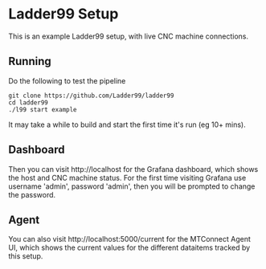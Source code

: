 # Ladder99 Setup

This is an example Ladder99 setup, with live CNC machine connections. 

## Running

Do the following to test the pipeline

    git clone https://github.com/Ladder99/ladder99
    cd ladder99
    ./l99 start example

It may take a while to build and start the first time it's run (eg 10+ mins).

## Dashboard

Then you can visit http://localhost for the Grafana dashboard, which shows the host and CNC machine status. For the first time visiting Grafana use username 'admin', password 'admin', then you will be prompted to change the password. 

## Agent

You can also visit http://localhost:5000/current for the MTConnect Agent UI, which shows the current values for the different dataitems tracked by this setup. 
